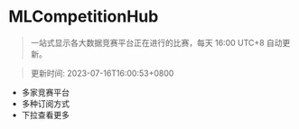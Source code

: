 # MLCompetitionHub

> 一站式显示各大数据竞赛平台正在进行的比赛，每天 16:00 UTC+8 自动更新。
  
> 更新时间: 2023-07-16T16:00:53+0800 

* 多家竞赛平台
* 多种订阅方式
* 下拉查看更多